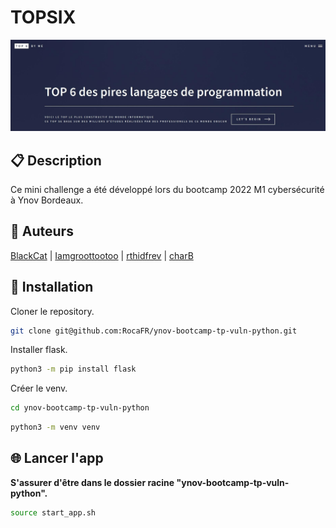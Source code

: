# TOPSIX
![screenshot](utils/screenshot.jpg)

## 📋 Description
Ce mini challenge a été développé lors du bootcamp 2022 M1 cybersécurité à Ynov Bordeaux.

## 👥 Auteurs
[BlackCat](https://github.com/Blackcat2710) | [Iamgroottootoo](https://github.com/Iamgroottootoo) | [rthidfrev](https://github.com/rthidfrev) | [charB](https://github.com/RocaFR)

## 💽 Installation
Cloner le repository.
```bash
git clone git@github.com:RocaFR/ynov-bootcamp-tp-vuln-python.git
```
Installer flask.
```bash
python3 -m pip install flask
```
Créer le venv.
```bash
cd ynov-bootcamp-tp-vuln-python
```
```bash
python3 -m venv venv
```

## 🌐 Lancer l'app
**S'assurer d'être dans le dossier racine "ynov-bootcamp-tp-vuln-python".**
```bash
source start_app.sh
```